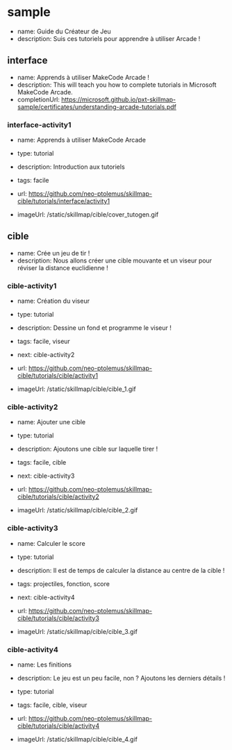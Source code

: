 # sample
* name: Guide du Créateur de Jeu
* description: Suis ces tutoriels pour apprendre à utiliser Arcade !

## interface
* name: Apprends à utiliser MakeCode Arcade !
* description: This will teach you how to complete tutorials in Microsoft MakeCode Arcade.
* completionUrl: https://microsoft.github.io/pxt-skillmap-sample/certificates/understanding-arcade-tutorials.pdf

### interface-activity1

* name: Apprends à utiliser MakeCode Arcade
* type: tutorial
* description: Introduction aux tutoriels
* tags: facile

* url: https://github.com/neo-ptolemus/skillmap-cible/tutorials/interface/activity1 
* imageUrl: /static/skillmap/cible/cover_tutogen.gif
  

## cible
* name: Crée un jeu de tir !
* description: Nous allons créer une cible mouvante et un viseur pour réviser la distance euclidienne !

### cible-activity1

* name: Création du viseur
* type: tutorial
* description: Dessine un fond et programme le viseur !
* tags: facile, viseur
* next: cible-activity2

* url: https://github.com/neo-ptolemus/skillmap-cible/tutorials/cible/activity1
* imageUrl: /static/skillmap/cible/cible_1.gif

### cible-activity2

* name: Ajouter une cible
* type: tutorial
* description: Ajoutons une cible sur laquelle tirer !
* tags: facile, cible
* next: cible-activity3

* url: https://github.com/neo-ptolemus/skillmap-cible/tutorials/cible/activity2
* imageUrl: /static/skillmap/cible/cible_2.gif


### cible-activity3

* name: Calculer le score
* type: tutorial
* description: Il est de temps de calculer la distance au centre de la cible !
* tags: projectiles, fonction, score
* next: cible-activity4

* url: https://github.com/neo-ptolemus/skillmap-cible/tutorials/cible/activity3
* imageUrl: /static/skillmap/cible/cible_3.gif

### cible-activity4

* name: Les finitions
* description: Le jeu est un peu facile, non ? Ajoutons les derniers détails !
* type: tutorial
* tags: facile, cible, viseur

* url: https://github.com/neo-ptolemus/skillmap-cible/tutorials/cible/activity4
* imageUrl: /static/skillmap/cible/cible_4.gif
